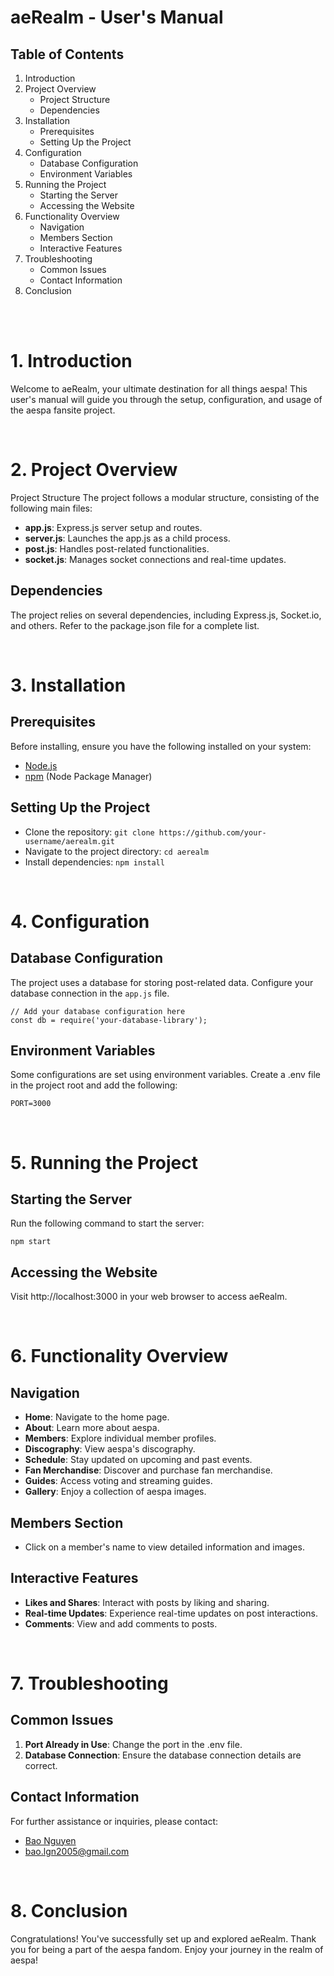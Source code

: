 # aeRealm - User's Manual
## Table of Contents
1. Introduction
2. Project Overview
    - Project Structure
    - Dependencies
3. Installation
    - Prerequisites
    - Setting Up the Project
4. Configuration
    - Database Configuration
    - Environment Variables
5. Running the Project
    - Starting the Server
    - Accessing the Website
6. Functionality Overview
    - Navigation
    - Members Section
    - Interactive Features
7. Troubleshooting
    - Common Issues
    - Contact Information
8. Conclusion

<br>
<br>

# 1. Introduction<a name="introduction"></a>
Welcome to aeRealm, your ultimate destination for all things aespa! This user's manual will guide you through the setup, configuration, and usage of the aespa fansite project.

<br>

# 2. Project Overview<a name="project-overview"></a>
Project Structure<a name="project-structure"></a>
The project follows a modular structure, consisting of the following main files:

- __app.js__: Express.js server setup and routes.
- __server.js__: Launches the app.js as a child process.
- __post.js__: Handles post-related functionalities.
- __socket.js__: Manages socket connections and real-time updates.

## Dependencies<a name="dependencies"></a>
The project relies on several dependencies, including Express.js, Socket.io, and others. Refer to the package.json file for a complete list.

<br>

# 3. Installation<a name="installation"></a>
## Prerequisites<a name="prerequisites"></a>
Before installing, ensure you have the following installed on your system:

- [Node.js](https://nodejs.org/)
- [npm](https://www.npmjs.com/) (Node Package Manager)

## Setting Up the Project<a name="setting-up-the-project"></a>
- Clone the repository: `git clone https://github.com/your-username/aerealm.git`
- Navigate to the project directory: `cd aerealm`
- Install dependencies: `npm install`

<br>

# 4. Configuration<a name="configuration"></a>
## Database Configuration<a name="database-configuration"></a>
The project uses a database for storing post-related data. Configure your database connection in the `app.js` file.
```
// Add your database configuration here
const db = require('your-database-library');
```
## Environment Variables<a name="environment-variables"></a>
Some configurations are set using environment variables. Create a .env file in the project root and add the following:
```
PORT=3000
```

<br>

# 5. Running the Project<a name="running-the-project"></a>
## Starting the Server<a name="starting-the-server"></a>
Run the following command to start the server:
```
npm start
```
## Accessing the Website<a name="accessing-the-website"></a>
Visit http://localhost:3000 in your web browser to access aeRealm.

<br>

# 6. Functionality Overview<a name="functionality-overview"></a>
## Navigation<a name="navigation"></a>
- __Home__: Navigate to the home page.
- __About__: Learn more about aespa.
- __Members__: Explore individual member profiles.
- __Discography__: View aespa's discography.
- __Schedule__: Stay updated on upcoming and past events.
- __Fan Merchandise__: Discover and purchase fan merchandise.
- __Guides__: Access voting and streaming guides.
- __Gallery__: Enjoy a collection of aespa images.
## Members Section<a name="members-section"></a>
- Click on a member's name to view detailed information and images.
## Interactive Features<a name="interactive-features"></a>
- __Likes and Shares__: Interact with posts by liking and sharing.
- __Real-time Updates__: Experience real-time updates on post interactions.
- __Comments__: View and add comments to posts.

<br>

# 7. Troubleshooting<a name="troubleshooting"></a>
## Common Issues<a name="common-issues"></a>
1. __Port Already in Use__: Change the port in the .env file.
2. __Database Connection__: Ensure the database connection details are correct.
## Contact Information<a name="contact-information"></a>
For further assistance or inquiries, please contact:
- [Bao Nguyen](https://github.com/baolgn)
- bao.lgn2005@gmail.com

<br>

# 8. Conclusion<a name="conclusion"></a>
Congratulations! You've successfully set up and explored aeRealm. Thank you for being a part of the aespa fandom. Enjoy your journey in the realm of aespa!
